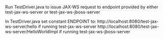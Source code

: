 Run TestDriver.java to issue JAX-WS request to endpoint provided by either test-jax-ws-server or test-jax-ws-jboss-server

In TestDriver.java set constant ENDPOINT to:
http://localhost:8080/test-jax-ws-server/hello if running test-jax-ws-server
http://localhost:8080/test-jax-ws-server/HelloWorldImpl if running test-jax-ws-jboss-server